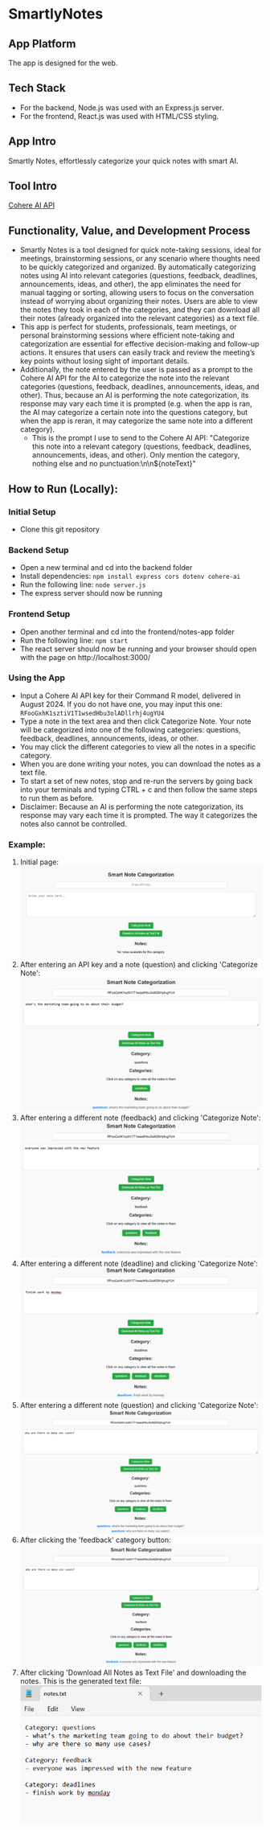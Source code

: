 # SmartlyNotes

## App Platform
The app is designed for the web.

## Tech Stack
- For the backend, Node.js was used with an Express.js server.
- For the frontend, React.js was used with HTML/CSS styling.

## App Intro
Smartly Notes, effortlessly categorize your quick notes with smart AI.

## Tool Intro
[Cohere AI API](https://docs.cohere.com/v2/docs/command-r) 

## Functionality, Value, and Development Process
- Smartly Notes is a tool designed for quick note-taking sessions, ideal for meetings, brainstorming sessions, or any scenario where thoughts need to be quickly categorized and organized. By automatically categorizing notes using AI into relevant categories (questions, feedback, deadlines, announcements, ideas, and other), the app eliminates the need for manual tagging or sorting, allowing users to focus on the conversation instead of worrying about organizing their notes. Users are able to view the notes they took in each of the categories, and they can download all their notes (already organized into the relevant categories) as a text file.
- This app is perfect for students, professionals, team meetings, or personal brainstorming sessions where efficient note-taking and categorization are essential for effective decision-making and follow-up actions. It ensures that users can easily track and review the meeting’s key points without losing sight of important details.
- Additionally, the note entered by the user is passed as a prompt to the Cohere AI API for the AI to categorize the note into the relevant categories (questions, feedback, deadlines, announcements, ideas, and other). Thus, because an AI is performing the note categorization, its response may vary each time it is prompted (e.g. when the app is ran, the AI may categorize a certain note into the questions category, but when the app is reran, it may categorize the same note into a different category).
    - This is the prompt I use to send to the Cohere AI API: "Categorize this note into a relevant category (questions, feedback, deadlines, announcements, ideas, and other). Only mention the category, nothing else and no punctuation:\n\n${noteText}"

## How to Run (Locally):
### Initial Setup
- Clone this git repository

### Backend Setup
- Open a new terminal and cd into the backend folder
- Install dependencies:
`npm install express cors dotenv cohere-ai`
- Run the following line:
`node server.js`
- The express server should now be running

### Frontend Setup
- Open another terminal and cd into the frontend/notes-app folder
- Run the following line:
`npm start`
- The react server should now be running and your browser should open with the page on http://localhost:3000/

### Using the App
- Input a Cohere AI API key for their Command R model, delivered in August 2024. If you do not have one, you may input this one: 
`RFooGxhK1sztiV1T1wsedHbu3olADllrhj4ugYU4`
- Type a note in the text area and then click Categorize Note. Your note will be categorized into one of the following categories: questions, feedback, deadlines, announcements, ideas, or other.
- You may click the different categories to view all the notes in a specific category.
- When you are done writing your notes, you can download the notes as a text file.
- To start a set of new notes, stop and re-run the servers by going back into your terminals and typing CTRL + c and then follow the same steps to run them as before.
- Disclaimer: Because an AI is performing the note categorization, its response may vary each time it is prompted. The way it categorizes the notes also cannot be controlled.

### Example:
1. Initial page: <br/>
![Alt text](images/1-initial-page.png)
2. After entering an API key and a note (question) and clicking 'Categorize Note': <br/>
![Alt text](images/2-questions-category.png)
3. After entering a different note (feedback) and clicking 'Categorize Note': <br/>
![Alt text](images/3-feedback-category.png)
4. After entering a different note (deadline) and clicking 'Categorize Note': <br/>
![Alt text](images/4-deadlines-category.png)
5. After entering a different note (question) and clicking 'Categorize Note': <br/>
![Alt text](images/5-questions-category2.png)
6. After clicking the 'feedback' category button: <br/>
![Alt text](images/6-clicking-category.png)
7. After clicking 'Download All Notes as Text File' and downloading the notes. This is the generated text file: <br/>
![Alt text](images/7-text-file.png)